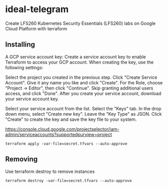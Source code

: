 # ideal-telegram
Create LFS260 Kubernetes Security Essentials (LFS260) labs on Google Cloud Platform with terraform

## Installing
A GCP service account key: Create a service account key to enable Terraform to access your GCP account. When creating the key, use the following settings:

Select the project you created in the previous step.
Click "Create Service Account".
Give it any name you like and click "Create".
For the Role, choose "Project -> Editor", then click "Continue".
Skip granting additional users access, and click "Done".
After you create your service account, download your service account key.

Select your service account from the list.
Select the "Keys" tab.
In the drop down menu, select "Create new key".
Leave the "Key Type" as JSON.
Click "Create" to create the key and save the key file to your system.

https://console.cloud.google.com/projectselector/iam-admin/serviceaccounts?supportedpurview=project


    terraform apply -var-file=secret.tfvars --auto-approve

## Removing

Use terraform destroy to remove instances

    terraform destroy -var-file=secret.tfvars --auto-approve
